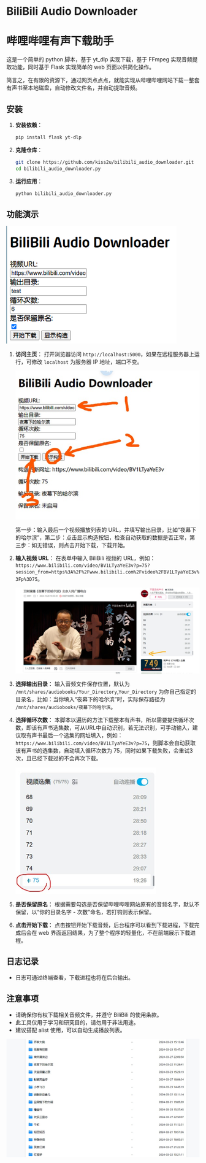# BiliBili Audio Downloader  
# 哔哩哔哩有声下载助手

这是一个简单的 python 脚本，基于 yt_dlp 实现下载，基于 FFmpeg 实现音频提取功能，同时基于 Flask 实现简单的 web 页面以供简化操作。

简言之，在有限的资源下，通过网页点点点，就能实现从哔哩哔哩网站下载一整套有声书至本地磁盘，自动修改文件名，并自动提取音频。

## 安装

1. **安装依赖**：
   ```bash
   pip install flask yt-dlp
   ```

2. **克隆仓库**：
   ```bash
   git clone https://github.com/kiss2u/bilibili_audio_downloader.git
   cd bilibili_audio_downloader.py
   ```

3. **运行应用**：
   ```bash
   python bilibili_audio_downloader.py
   ```

## 功能演示

   ![web界面](/screenshots/screenshot.png)

1. **访问主页**：
   打开浏览器访问 `http://localhost:5000`，如果在远程服务器上运行，可修改 `localhost` 为服务器 IP 地址，端口不变。

   ![演示](/screenshots/demo4.jpeg)

   第一步：输入最后一个视频播放列表的 URL，并填写输出目录，比如“夜幕下的哈尔滨”，第二步：点击显示构造按钮，检查自动获取的数据是否正常，第三步：如无错误，则点击开始下载，下载开始。

2. **输入视频 URL**：
   在表单中输入 BiliBili 视频的 URL，例如：`https://www.bilibili.com/video/BV1LTyaYeE3v?p=75?session_from=https%3A%2F%2Fwww.bilibili.com%2Fvideo%2FBV1LTyaYeE3v%3Fp%3D75`。

   ![哔哩哔哩视频 URL](/screenshots/demo1.jpeg)

3. **选择输出目录**：
   输入音频文件保存位置，默认为 `/mnt/shares/audiobooks/Your_Directory`,`Your_Directory` 为你自己指定的目录名，比如：当你填入“夜幕下的哈尔滨”时，实际保存路径为 `/mnt/shares/audiobooks/夜幕下的哈尔滨`。

4. **选择循环次数**：
   本脚本以遍历的方法下载整本有声书，所以需要提供循环次数，即该有声书选集数，可从URL中自动识别，若无法识别，可手动输入，建议取有声书最后一个选集的网址填入，例如：`https://www.bilibili.com/video/BV1LTyaYeE3v?p=75`，则脚本会自动获取该有声书的选集数，自动填入循环次数为 75，同时如果下载失败，会重试3次，且已经下载过的不会再次下载。

   ![选集数](/screenshots/demo2.jpeg)

5. **是否保留原名**：
   根据需要勾选是否保留哔哩哔哩网站原有的音频名字，默认不保留，以“你的目录名字 - 次数”命名，若打钩则表示保留。

6. **点击开始下载**：
   点击按钮开始下载音频，后台程序可以看到下载进程，下载完成后会在 web 界面返回结果，为了整个程序的轻量化，不在前端展示下载进程。

## 日志记录

- 日志可通过终端查看，下载进程也将在后台输出。

## 注意事项

- 请确保你有权下载相关音频文件，并遵守 BiliBili 的使用条款。
- 此工具仅用于学习和研究目的，请勿用于非法用途。
- 建议搭配 alist 使用，可以自动生成播放列表。

![alist演示](/screenshots/demo3.jpeg)
